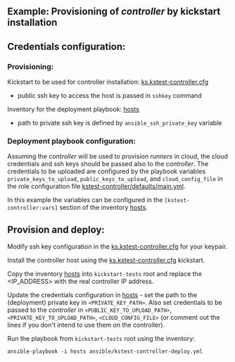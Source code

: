 Example: Provisioning of *controller* by kickstart installation
---------------------------------------------------------------

## Credentials configuration:

### Provisioning:

Kickstart to be used for controller installation: [ks.kstest-controller.cfg](ks.kstest-controller.cfg)

- public ssh key to access the host is passed in `sshkey` command

Inventory for the deployment playbook: [hosts](hosts)

- path to private ssh key is defined by `ansible_ssh_private_key` variable

### Deployment playbook configuration:

Assuming the *controller* will be used to provision *runners* in cloud, the cloud credentials and ssh keys should be passed also to the *controller*. The credentials to be uploaded are configured by the playbook variables `private_keys_to_upload`, `public_keys_to_upload`, and `cloud_config_file` in the role configuration file [kstest-controller/defaults/main.yml](../../../ansible/roles/kstest-controller/defaults/main.yml).

In this example the variables can be configured in the `[kstest-controller:vars]` section of the inventory [hosts](hosts).

## Provision and deploy:

Modify ssh key configuration in the [ks.kstest-controller.cfg](ks.kstest-controller.cfg) for your keypair.

Install the controller host using the [ks.kstest-controller.cfg](ks.kstest-controller.cfg) kickstart.

Copy the inventory [hosts](hosts) into `kickstart-tests` root and replace the <IP_ADDRESS> with the real controller IP address.

Update the credentials configuration in [hosts](hosts) - set the path to the (deployment) private key in `<PRIVATE_KEY_PATH>`. Also set credentials to be passed to the *controller* in `<PUBLIC_KEY_TO_UPLOAD_PATH>`, `<PRIVATE_KEY_TO_UPLOAD_PATH>`, `<CLOUD_CONFIG_FILE>` (or comment out the lines if you don't intend to use them on the controller).

Run the playbook from `kickstart-tests` root using the inventory:

`ansible-playbook -i hosts ansible/kstest-controller-deploy.yml`
